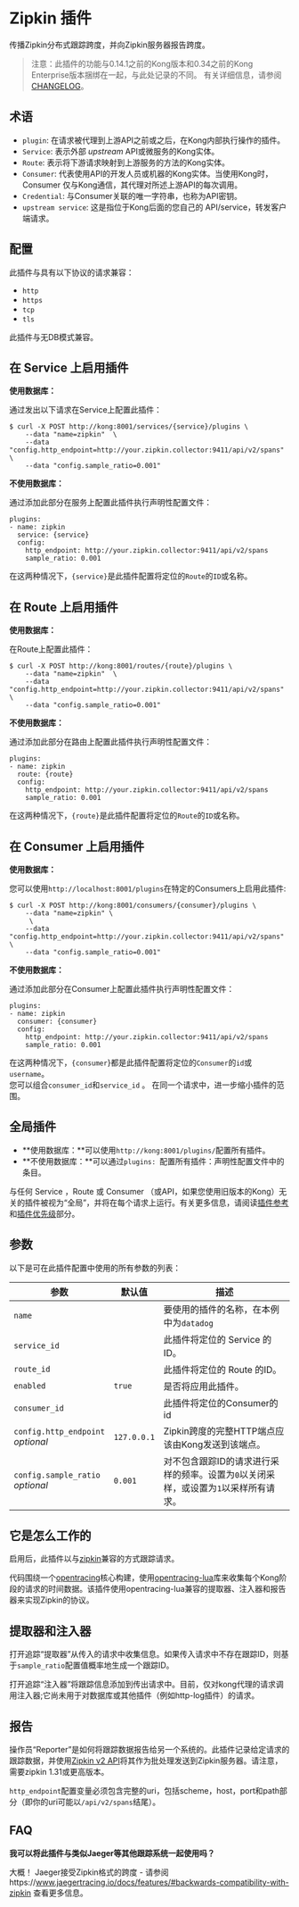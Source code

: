 # Zipkin 插件

传播Zipkin分布式跟踪跨度，并向Zipkin服务器报告跨度。

> 注意：此插件的功能与0.14.1之前的Kong版本和0.34之前的Kong Enterprise版本捆绑在一起，与此处记录的不同。
有关详细信息，请参阅[CHANGELOG](https://github.com/Kong/kong/blob/master/CHANGELOG.md)。

## 术语

- `plugin`: 在请求被代理到上游API之前或之后，在Kong内部执行操作的插件。
- `Service`: 表示外部 *upstream* API或微服务的Kong实体。
- `Route`: 表示将下游请求映射到上游服务的方法的Kong实体。
- `Consumer`: 代表使用API的开发人员或机器的Kong实体。当使用Kong时，Consumer 仅与Kong通信，其代理对所述上游API的每次调用。
- `Credential`: 与Consumer关联的唯一字符串，也称为API密钥。
- `upstream service`: 这是指位于Kong后面的您自己的 API/service，转发客户端请求。

## 配置

此插件与具有以下协议的请求兼容：

- `http`
- `https`
- `tcp`
- `tls`

此插件与无DB模式兼容。

## 在 Service 上启用插件

**使用数据库：**

通过发出以下请求在Service上配置此插件：
```
$ curl -X POST http://kong:8001/services/{service}/plugins \
    --data "name=zipkin"  \
    --data "config.http_endpoint=http://your.zipkin.collector:9411/api/v2/spans" \
    --data "config.sample_ratio=0.001"
```

**不使用数据库：**

通过添加此部分在服务上配置此插件执行声明性配置文件：

```
plugins:
- name: zipkin
  service: {service}
  config: 
    http_endpoint: http://your.zipkin.collector:9411/api/v2/spans
    sample_ratio: 0.001
```
在这两种情况下，`{service}`是此插件配置将定位的`Route`的`ID`或名称。

## 在 Route 上启用插件

**使用数据库：**

在Route上配置此插件：

```
$ curl -X POST http://kong:8001/routes/{route}/plugins \
    --data "name=zipkin"  \
    --data "config.http_endpoint=http://your.zipkin.collector:9411/api/v2/spans" \
    --data "config.sample_ratio=0.001"
```

**不使用数据库：**

通过添加此部分在路由上配置此插件执行声明性配置文件：

```
plugins:
- name: zipkin
  route: {route}
  config: 
    http_endpoint: http://your.zipkin.collector:9411/api/v2/spans
    sample_ratio: 0.001
```

在这两种情况下，`{route}`是此插件配置将定位的`Route`的`ID`或名称。


## 在 Consumer 上启用插件

**使用数据库：**

您可以使用`http://localhost:8001/plugins`在特定的Consumers上启用此插件:

```
$ curl -X POST http://kong:8001/consumers/{consumer}/plugins \
    --data "name=zipkin" \
     \
    --data "config.http_endpoint=http://your.zipkin.collector:9411/api/v2/spans" \
    --data "config.sample_ratio=0.001"
```

**不使用数据库：**

通过添加此部分在Consumer上配置此插件执行声明性配置文件：

```
plugins:
- name: zipkin
  consumer: {consumer}
  config: 
    http_endpoint: http://your.zipkin.collector:9411/api/v2/spans
    sample_ratio: 0.001
```
在这两种情况下，`{consumer`}都是此插件配置将定位的`Consumer`的`id`或`username`。  
您可以组合`consumer_id`和`service_id` 。 
在同一个请求中，进一步缩小插件的范围。

## 全局插件

- **使用数据库：**可以使用`http://kong:8001/plugins/`配置所有插件。
- **不使用数据库：**可以通过`plugins: `配置所有插件：声明性配置文件中的条目。

与任何 Service ，Route 或 Consumer （或API，如果您使用旧版本的Kong）无关的插件被视为“全局”，并将在每个请求上运行。有关更多信息，请阅读[插件参考](https://docs.konghq.com/latest/admin-api/#add-plugin)和[插件优先级](https://docs.konghq.com/latest/admin-api/#precedence)部分。

## 参数

以下是可在此插件配置中使用的所有参数的列表：

| 参数 | 默认值 | 描述 |
| ---- | ------ | ---- |
| `name` |  |  要使用的插件的名称，在本例中为`datadog`  |
| `service_id` |  | 此插件将定位的 Service 的ID。|
| `route_id` |  |  此插件将定位的 Route 的ID。 |
| `enabled` |  `true` | 是否将应用此插件。  |
| `consumer_id` |  | 此插件将定位的Consumer的id  |
| `config.http_endpoint` <br> *optional* |  `127.0.0.1` | Zipkin跨度的完整HTTP端点应该由Kong发送到该端点。 |
| `config.sample_ratio` <br> *optional* | `0.001` | 对不包含跟踪ID的请求进行采样的频率。设置为`0`以关闭采样，或设置为`1`以采样所有请求。  |

## 它是怎么工作的

启用后，此插件以与[zipkin](https://zipkin.io/)兼容的方式跟踪请求。

代码围绕一个[opentracing](http://opentracing.io/)核心构建，使用[opentracing-lua](https://github.com/Kong/opentracing-lua)库来收集每个Kong阶段的请求的时间数据。该插件使用opentracing-lua兼容的提取器、注入器和报告器来实现Zipkin的协议。

## 提取器和注入器

打开追踪“提取器”从传入的请求中收集信息。如果传入请求中不存在跟踪ID，则基于`sample_ratio`配置值概率地生成一个跟踪ID。

打开追踪“注入器”将跟踪信息添加到传出请求中。目前，仅对kong代理的请求调用注入器;它尚未用于对数据库或其他插件（例如http-log插件）的请求。

## 报告

操作员“Reporter”是如何将跟踪数据报告给另一个系统的。此插件记录给定请求的跟踪数据，并使用[Zipkin v2 API](https://zipkin.io/zipkin-api/#/default/post_spans)将其作为批处理发送到Zipkin服务器。请注意，需要zipkin 1.31或更高版本。

`http_endpoint`配置变量必须包含完整的uri，包括scheme，host，port和path部分（即你的uri可能以`/api/v2/spans`结尾）。

## FAQ

**我可以将此插件与类似Jaeger等其他跟踪系统一起使用吗？**

大概！
Jaeger接受Zipkin格式的跨度 - 请参阅https://www.jaegertracing.io/docs/features/#backwards-compatibility-with-zipkin 查看更多信息。

